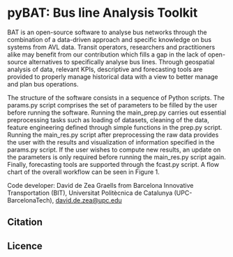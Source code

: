 # pyBAT: Bus line Analysis Toolkit
BAT is an open-source software to analyse bus networks through the combination of a data-driven approach and specific knowledge on bus systems from AVL data. Transit operators, researchers and practitioners alike may benefit from our contribution which fills a gap in the lack of open-source alternatives to specifically analyse bus lines. Through geospatial analysis of data, relevant KPIs, descriptive and forecasting tools are provided to properly manage historical data with a view to better manage and plan bus operations.

The structure of the software consists in a sequence of Python scripts. The params.py script comprises the set of parameters to be filled by the user before running the software. Running the main_prep.py carries out essential preprocessing tasks such as loading of datasets, cleaning of the data, feature engineering defined through simple functions in the prep.py script. Running the main_res.py script after preprocessing the raw data provides the user with the results and visualization of information specified in the params.py script. If the user wishes to compute new results, an update on the parameters is only required before running the main_res.py script again. Finally, forecasting tools are supported through the fcast.py script. A flow chart of the overall workflow can be seen in Figure 1. 

Code developer: David de Zea Graells from Barcelona Innovative Transportation (BIT), Universitat Politècnica de Catalunya (UPC-BarcelonaTech), david.de.zea@upc.edu

## Citation

## Licence
